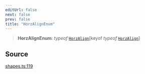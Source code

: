 ```yaml
---
editUrl: false
next: false
prev: false
title: "HorzAlignEnum"
---
```


> **HorzAlignEnum**: *typeof* [`HorzAlign`](/api-core/variables/horzalign/)\[keyof *typeof* [`HorzAlign`](/api-core/variables/horzalign/)\]

## Source

[shapes.ts:119](https://github.com/dgmjs/dgmjs/blob/main/packages/core/src/shapes.ts#L119)
